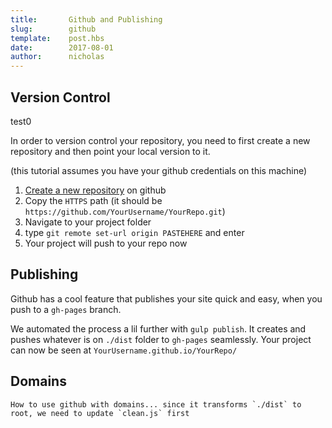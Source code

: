 ```yaml
---
title:       Github and Publishing
slug:        github
template:    post.hbs
date:        2017-08-01
author:      nicholas
---
```

## Version Control

test0

In order to version control your repository, you need to first create a new repository and then point your local version to it.

(this tutorial assumes you have your github credentials on this machine)

1. [Create a new repository](https://github.com/new) on github
1. Copy the `HTTPS` path (it should be `https://github.com/YourUsername/YourRepo.git`)
1. Navigate to your project folder
1. type `git remote set-url origin PASTEHERE` and enter
1. Your project will push to your repo now

## Publishing

Github has a cool feature that publishes your site quick and easy, when you push to a `gh-pages` branch.

We automated the process a lil further with `gulp publish`. It creates and pushes whatever is on `./dist` folder to `gh-pages` seamlessly. Your project can now be seen at `YourUsername.github.io/YourRepo/`

## Domains

    How to use github with domains... since it transforms `./dist` to root, we need to update `clean.js` first
